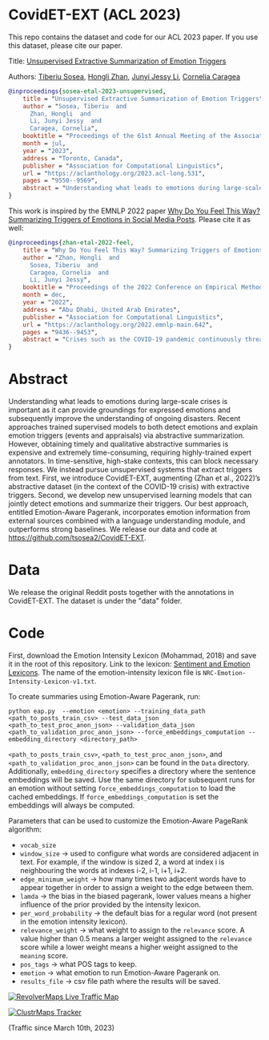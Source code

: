 # CovidET-EXT (ACL 2023)

This repo contains the dataset and code for our ACL 2023 paper. If you use this dataset, please cite our paper.

Title: <a href="https://aclanthology.org/2023.acl-long.531/">Unsupervised Extractive Summarization of Emotion Triggers</a>

Authors: <a href="https://www.tsosea.com/">Tiberiu Sosea</a>, <a href="https://honglizhan.github.io/">Hongli Zhan</a>, <a href="https://jessyli.com/">Junyi Jessy Li</a>, <a href="https://www.cs.uic.edu/~cornelia/">Cornelia Caragea</a>

```bibtex
@inproceedings{sosea-etal-2023-unsupervised,
    title = "Unsupervised Extractive Summarization of Emotion Triggers",
    author = "Sosea, Tiberiu  and
      Zhan, Hongli  and
      Li, Junyi Jessy  and
      Caragea, Cornelia",
    booktitle = "Proceedings of the 61st Annual Meeting of the Association for Computational Linguistics (Volume 1: Long Papers)",
    month = jul,
    year = "2023",
    address = "Toronto, Canada",
    publisher = "Association for Computational Linguistics",
    url = "https://aclanthology.org/2023.acl-long.531",
    pages = "9550--9569",
    abstract = "Understanding what leads to emotions during large-scale crises is important as it can provide groundings for expressed emotions and subsequently improve the understanding of ongoing disasters. Recent approaches trained supervised models to both detect emotions and explain emotion triggers (events and appraisals) via abstractive summarization. However, obtaining timely and qualitative abstractive summaries is expensive and extremely time-consuming, requiring highly-trained expert annotators. In time-sensitive, high-stake contexts, this can block necessary responses. We instead pursue unsupervised systems that extract triggers from text. First, we introduce CovidET-EXT, augmenting (Zhan et al., 2022){'}s abstractive dataset (in the context of the COVID-19 crisis) with extractive triggers. Second, we develop new unsupervised learning models that can jointly detect emotions and summarize their triggers. Our best approach, entitled Emotion-Aware Pagerank, incorporates emotion information from external sources combined with a language understanding module, and outperforms strong baselines. We release our data and code at https://github.com/tsosea2/CovidET-EXT.",
}
```

This work is inspired by the EMNLP 2022 paper <a href="https://aclanthology.org/2022.emnlp-main.642.pdf">Why Do You Feel This Way? Summarizing Triggers of Emotions in Social Media Posts</a>. Please cite it as well:

```bibtex
@inproceedings{zhan-etal-2022-feel,
    title = "Why Do You Feel This Way? Summarizing Triggers of Emotions in Social Media Posts",
    author = "Zhan, Hongli  and
      Sosea, Tiberiu  and
      Caragea, Cornelia  and
      Li, Junyi Jessy",
    booktitle = "Proceedings of the 2022 Conference on Empirical Methods in Natural Language Processing",
    month = dec,
    year = "2022",
    address = "Abu Dhabi, United Arab Emirates",
    publisher = "Association for Computational Linguistics",
    url = "https://aclanthology.org/2022.emnlp-main.642",
    pages = "9436--9453",
    abstract = "Crises such as the COVID-19 pandemic continuously threaten our world and emotionally affect billions of people worldwide in distinct ways. Understanding the triggers leading to people{'}s emotions is of crucial importance. Social media posts can be a good source of such analysis, yet these texts tend to be charged with multiple emotions, with triggers scattering across multiple sentences. This paper takes a novel angle, namely, emotion detection and trigger summarization, aiming to both detect perceived emotions in text, and summarize events and their appraisals that trigger each emotion. To support this goal, we introduce CovidET (Emotions and their Triggers during Covid-19), a dataset of {\textasciitilde}1,900 English Reddit posts related to COVID-19, which contains manual annotations of perceived emotions and abstractive summaries of their triggers described in the post. We develop strong baselines to jointly detect emotions and summarize emotion triggers. Our analyses show that CovidET presents new challenges in emotion-specific summarization, as well as multi-emotion detection in long social media posts.",
}
```

# Abstract
Understanding what leads to emotions during large-scale crises is important as it can provide groundings for expressed emotions and subsequently improve the understanding of ongoing disasters. Recent approaches trained supervised models to both detect emotions and explain emotion triggers (events and appraisals) via abstractive summarization. However, obtaining timely and qualitative abstractive summaries is expensive and extremely time-consuming, requiring highly-trained expert annotators. In time-sensitive, high-stake contexts, this can block necessary responses. We instead pursue unsupervised systems that extract triggers from text. First, we introduce CovidET-EXT, augmenting (Zhan et al., 2022)’s abstractive dataset (in the context of the COVID-19 crisis) with extractive triggers. Second, we develop new unsupervised learning models that can jointly detect emotions and summarize their triggers. Our best approach, entitled Emotion-Aware Pagerank, incorporates emotion information from external sources combined with a language understanding module, and outperforms strong baselines. We release our data and code at https://github.com/tsosea2/CovidET-EXT.

# Data
We release the original Reddit posts together with the annotations in CovidET-EXT. The dataset is under the "data" folder.

# Code

First, download the Emotion Intensity Lexicon (Mohammad, 2018) and save it in the root of this repository. Link to the lexicon: <a href="http://saifmohammad.com/WebPages/lexicons.html">Sentiment and Emotion Lexicons</a>. The name of the emotion-intensity lexicon file is `NRC-Emotion-Intensity-Lexicon-v1.txt`.

To create summaries using Emotion-Aware Pagerank, run:

```
python eap.py  --emotion <emotion> --training_data_path <path_to_posts_train_csv> --test_data_json <path_to_test_proc_anon_json> --validation_data_json <path_to_validation_proc_anon_json> --force_embeddings_computation --embedding_directory <directory_path>
```

`<path_to_posts_train_csv>`, `<path_to_test_proc_anon_json>`, and `<path_to_validation_proc_anon_json>` can be found in the `Data` directory. Additionally, `embedding_directory` specifies a directory where the sentence embeddings will be saved. Use the same directory for subsequent runs for an emotion without setting `force_embeddings_computation` to load the cached embeddings. If `force_embeddings_computation` is set the embeddings will always be computed.

Parameters that can be used to customize the Emotion-Aware PageRank algorithm:

- `vocab_size`
- `window_size` -> used to configure what words are considered adjacent in text. For example, if the window is sized 2, a word at index i is neighbouring the words at indexes i-2, i-1, i+1, i+2.
- `edge_minimum_weight` -> how many times two adjacent words have to appear together in order to assign a weight to the edge between them.
- `lamda` -> the bias in the biased pagerank, lower values means a higher influence of the prior provided by the intensity lexicon.
- `per_word_probability` -> the default bias for a regular word (not present in the emotion intensity lexicon).
- `relevance_weight` -> what weight to assign to the `relevance` score. A value higher than 0.5 means a larger weight assigned to the `relevance` score while a lower weight means a higher weight assigned to the `meaning` score.
- `pos_tags` -> what POS tags to keep.
- `emotion` -> what emotion to run Emotion-Aware Pagerank on.
- `results_file` -> csv file path where the results will be saved.

[![RevolverMaps Live Traffic Map](http://rf.revolvermaps.com/w/3/s/a/7/0/0/ffffff/010020/aa0000/5mtpsf8i5p6.png)](https://www.revolvermaps.com/livestats/5mtpsf8i5p6/)

[![ClustrMaps Tracker](https://www.clustrmaps.com/map_v2.png?d=UGBgp9pq2WpPEFTNNkQzZuv0dgvOOMXQ1-gflu9WZFk&cl=ffffff)](https://clustrmaps.com/site/1btj3)

(Traffic since March 10th, 2023)
